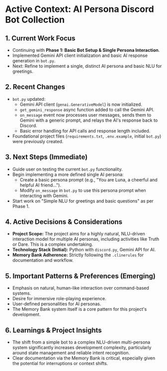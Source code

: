 # Active Context: AI Persona Discord Bot Collection

## 1. Current Work Focus
- Continuing with **Phase 1: Basic Bot Setup & Single Persona Interaction**.
- Implemented Gemini API client initialization and basic AI response generation in `bot.py`.
- Next: Refine to implement a single, distinct AI persona and basic NLU for greetings.

## 2. Recent Changes
- `bot.py` updated:
    - Gemini API client (`genai.GenerativeModel`) is now initialized.
    - `get_gemini_response` async function added to call the Gemini API.
    - `on_message` event now processes user messages, sends them to Gemini with a generic prompt, and relays the AI's response back to Discord.
    - Basic error handling for API calls and response length included.
- Foundational project files (`requirements.txt`, `.env.example`, initial `bot.py`) were previously created.

## 3. Next Steps (Immediate)
- Guide user on testing the current `bot.py` functionality.
- Begin implementing a more defined single AI persona:
    - Create a basic persona prompt (e.g., "You are Luna, a cheerful and helpful AI friend...").
    - Modify `on_message` in `bot.py` to use this persona prompt when interacting with Gemini.
- Start work on "Simple NLU for greetings and basic questions" as per Phase 1.

## 4. Active Decisions & Considerations
- **Project Scope:** The project aims for a highly natural, NLU-driven interaction model for multiple AI personas, including activities like Truth or Dare. This is a complex undertaking.
- **Technology Stack (Initial):** Python with `discord.py`, Gemini API for AI.
- **Memory Bank Adherence:** Strictly following the `.clinerules` for documentation and workflow.

## 5. Important Patterns & Preferences (Emerging)
- Emphasis on natural, human-like interaction over command-based systems.
- Desire for immersive role-playing experience.
- User-defined personalities for AI personas.
- The Memory Bank system itself is a core pattern for this project's development.

## 6. Learnings & Project Insights
- The shift from a simple bot to a complex NLU-driven multi-persona system significantly increases development complexity, particularly around state management and reliable intent recognition.
- Clear documentation via the Memory Bank is critical, especially given the potential for interruptions or context shifts.
